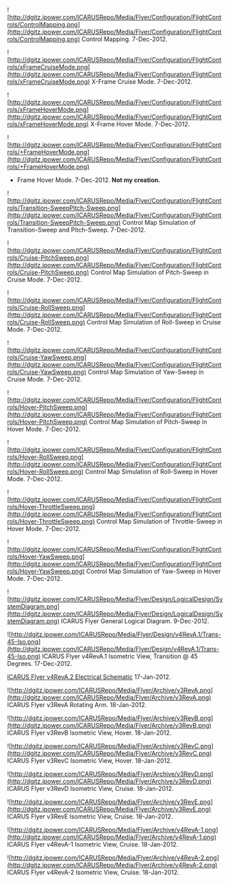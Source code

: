 ![http://dgitz.ipower.com/ICARUSRepo/Media/Flyer/Configuration/FlightControls/ControlMapping.png](http://dgitz.ipower.com/ICARUSRepo/Media/Flyer/Configuration/FlightControls/ControlMapping.png)
Control Mapping. 7-Dec-2012.

![http://dgitz.ipower.com/ICARUSRepo/Media/Flyer/Configuration/FlightControls/xFrameCruiseMode.png](http://dgitz.ipower.com/ICARUSRepo/Media/Flyer/Configuration/FlightControls/xFrameCruiseMode.png)
X-Frame Cruise Mode. 7-Dec-2012.

![http://dgitz.ipower.com/ICARUSRepo/Media/Flyer/Configuration/FlightControls/xFrameHoverMode.png](http://dgitz.ipower.com/ICARUSRepo/Media/Flyer/Configuration/FlightControls/xFrameHoverMode.png)
X-Frame Hover Mode. 7-Dec-2012.

![http://dgitz.ipower.com/ICARUSRepo/Media/Flyer/Configuration/FlightControls/+FrameHoverMode.png](http://dgitz.ipower.com/ICARUSRepo/Media/Flyer/Configuration/FlightControls/+FrameHoverMode.png)
+ Frame Hover Mode. 7-Dec-2012. **Not my creation.**

![http://dgitz.ipower.com/ICARUSRepo/Media/Flyer/Configuration/FlightControls/Transition-SweepPitch-Sweep.png](http://dgitz.ipower.com/ICARUSRepo/Media/Flyer/Configuration/FlightControls/Transition-SweepPitch-Sweep.png)
Control Map Simulation of Transition-Sweep and Pitch-Sweep.  7-Dec-2012.

![http://dgitz.ipower.com/ICARUSRepo/Media/Flyer/Configuration/FlightControls/Cruise-PitchSweep.png](http://dgitz.ipower.com/ICARUSRepo/Media/Flyer/Configuration/FlightControls/Cruise-PitchSweep.png)
Control Map Simulation of Pitch-Sweep in Cruise Mode.  7-Dec-2012.

![http://dgitz.ipower.com/ICARUSRepo/Media/Flyer/Configuration/FlightControls/Cruise-RollSweep.png](http://dgitz.ipower.com/ICARUSRepo/Media/Flyer/Configuration/FlightControls/Cruise-RollSweep.png)
Control Map Simulation of Roll-Sweep in Cruise Mode.  7-Dec-2012.

![http://dgitz.ipower.com/ICARUSRepo/Media/Flyer/Configuration/FlightControls/Cruise-YawSweep.png](http://dgitz.ipower.com/ICARUSRepo/Media/Flyer/Configuration/FlightControls/Cruise-YawSweep.png)
Control Map Simulation of Yaw-Sweep in Cruise Mode.  7-Dec-2012.

![http://dgitz.ipower.com/ICARUSRepo/Media/Flyer/Configuration/FlightControls/Hover-PitchSweep.png](http://dgitz.ipower.com/ICARUSRepo/Media/Flyer/Configuration/FlightControls/Hover-PitchSweep.png)
Control Map Simulation of Pitch-Sweep in Hover Mode.  7-Dec-2012.

![http://dgitz.ipower.com/ICARUSRepo/Media/Flyer/Configuration/FlightControls/Hover-RollSweep.png](http://dgitz.ipower.com/ICARUSRepo/Media/Flyer/Configuration/FlightControls/Hover-RollSweep.png)
Control Map Simulation of Roll-Sweep in Hover Mode.  7-Dec-2012.

![http://dgitz.ipower.com/ICARUSRepo/Media/Flyer/Configuration/FlightControls/Hover-ThrottleSweep.png](http://dgitz.ipower.com/ICARUSRepo/Media/Flyer/Configuration/FlightControls/Hover-ThrottleSweep.png)
Control Map Simulation of Throttle-Sweep in Hover Mode.  7-Dec-2012.

![http://dgitz.ipower.com/ICARUSRepo/Media/Flyer/Configuration/FlightControls/Hover-YawSweep.png](http://dgitz.ipower.com/ICARUSRepo/Media/Flyer/Configuration/FlightControls/Hover-YawSweep.png)
Control Map Simulation of Yaw-Sweep in Hover Mode.  7-Dec-2012.

![http://dgitz.ipower.com/ICARUSRepo/Media/Flyer/Design/LogicalDesign/SystemDiagram.png](http://dgitz.ipower.com/ICARUSRepo/Media/Flyer/Design/LogicalDesign/SystemDiagram.png)
ICARUS Flyer General Logical Diagram.  9-Dec-2012.

![http://dgitz.ipower.com/ICARUSRepo/Media/Flyer/Design/v4RevA.1/Trans-45-Iso.png](http://dgitz.ipower.com/ICARUSRepo/Media/Flyer/Design/v4RevA.1/Trans-45-Iso.png)
ICARUS Flyer v4RevA.1 Isometric View, Transition @ 45 Degrees.  17-Dec-2012.

[ICARUS Flyer v4RevA.2 Electrical Schematic](http://dgitz.ipower.com/ICARUSRepo/Media/Flyer/Design/ElectricalDesign/FlyerSchematicv4RevA.2.pdf)  17-Jan-2012.

![http://dgitz.ipower.com/ICARUSRepo/Media/Flyer/Archive/v3RevA.png](http://dgitz.ipower.com/ICARUSRepo/Media/Flyer/Archive/v3RevA.png) ICARUS Flyer v3RevA Rotating Arm.  18-Jan-2012.

![http://dgitz.ipower.com/ICARUSRepo/Media/Flyer/Archive/v3RevB.png](http://dgitz.ipower.com/ICARUSRepo/Media/Flyer/Archive/v3RevB.png)
ICARUS Flyer v3RevB Isometric View, Hover.  18-Jan-2012.

![http://dgitz.ipower.com/ICARUSRepo/Media/Flyer/Archive/v3RevC.png](http://dgitz.ipower.com/ICARUSRepo/Media/Flyer/Archive/v3RevC.png)
ICARUS Flyer v3RevC Isometric View, Hover.  18-Jan-2012.

![http://dgitz.ipower.com/ICARUSRepo/Media/Flyer/Archive/v3RevD.png](http://dgitz.ipower.com/ICARUSRepo/Media/Flyer/Archive/v3RevD.png)
ICARUS Flyer v3RevD Isometric View, Cruise.  18-Jan-2012.

![http://dgitz.ipower.com/ICARUSRepo/Media/Flyer/Archive/v3RevE.png](http://dgitz.ipower.com/ICARUSRepo/Media/Flyer/Archive/v3RevE.png)
ICARUS Flyer v3RevE Isometric View, Cruise.  18-Jan-2012.

![http://dgitz.ipower.com/ICARUSRepo/Media/Flyer/Archive/v4RevA-1.png](http://dgitz.ipower.com/ICARUSRepo/Media/Flyer/Archive/v4RevA-1.png)
ICARUS Flyer v4RevA-1 Isometric View, Cruise.  18-Jan-2012.

![http://dgitz.ipower.com/ICARUSRepo/Media/Flyer/Archive/v4RevA-2.png](http://dgitz.ipower.com/ICARUSRepo/Media/Flyer/Archive/v4RevA-2.png)
ICARUS Flyer v4RevA-2 Isometric View, Cruise.  18-Jan-2012.